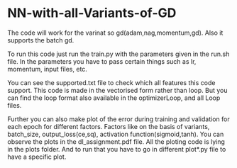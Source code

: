 # NN-with-all-Variants-of-GD
The code will work for the varinat so gd(adam,nag,momentum,gd).
Also it supports the batch gd.

To run this code just run the train.py with the parameters given in the run.sh file. In the parameters you have to pass certain things such as lr, momentum, input files, etc.

You can see the supported.txt file to check which all features this code support.
This code is made in the vectorised form rather than loop.
But you can find the loop format also available in the optimizerLoop, and all Loop files.

Further you can also make plot of the error during training and validation for each epoch for 
different factors. Factors like on the basis of variants, batch_size, output_loss(ce,sq), activation function(sigmoid,tanh).
You can observe the plots in the dl_assignment.pdf file.
All the ploting code is lying in the plots folder. And to run that you have to go in different plot*.py file to have a specific 
plot.
